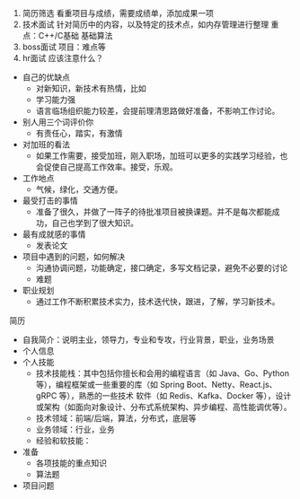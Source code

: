 1. 简历筛选
  看重项目与成绩，需要成绩单，添加成果一项
2. 技术面试
  针对简历中的内容，以及特定的技术点，如内存管理进行整理
  重点：C++/C基础 基础算法
3. boss面试
  项目：难点等
4. hr面试
  应该注意什么？
  - 自己的优缺点
    - 对新知识，新技术有热情，比如
    - 学习能力强
    - 语言临场组织能力较差，会提前理清思路做好准备，不影响工作讨论。
  - 别人用三个词评价你
    - 有责任心，踏实，有激情
  - 对加班的看法
    - 如果工作需要，接受加班，刚入职场，加班可以更多的实践学习经验，也会促使自己提高工作效率。接受，乐观。
  - 工作地点
    - 气候，绿化，交通方便。
  - 最受打击的事情
    - 准备了很久，并做了一阵子的待批准项目被换课题。并不是每次都能成功，自己也学到了很大知识。
  - 最有成就感的事情
    - 发表论文
  - 项目中遇到的问题，如何解决
    - 沟通协调问题，功能确定，接口确定，多写文档记录，避免不必要的讨论
    - 难题
  - 职业规划
    - 通过工作不断积累技术实力，技术迭代快，跟进，了解，学习新技术。

简历

- 自我简介：说明主业，领导力，专业和专攻，行业背景，职业，业务场景
- 个人信息
- 个人技能
  - 技术技能栈：其中包括你擅长和会用的编程语言（如 Java、Go、Python 等），编程框架或一些重要的库（如 Spring Boot、Netty、React.js、gRPC 等），熟悉的一些技术 软件（如 Redis、Kafka、Docker 等），设计或架构（如面向对象设计、分布式系统架构、异步编程、高性能调优等）。 
  - 技术领域：前端/后端，算法，分布式，底层等
  - 业务领域：行业，业务
  - 经验和软技能：
- 准备
  - 各项技能的重点知识
  - 算法题
- 项目问题

